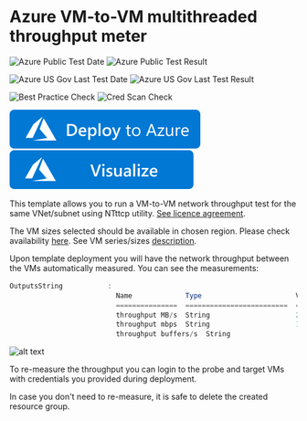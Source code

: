 # Azure VM-to-VM multithreaded throughput meter

![Azure Public Test Date](https://azurequickstartsservice.blob.core.windows.net/badges/vm-to-vm-throughput-meter-multithreaded/PublicLastTestDate.svg)
![Azure Public Test Result](https://azurequickstartsservice.blob.core.windows.net/badges/vm-to-vm-throughput-meter-multithreaded/PublicDeployment.svg)

![Azure US Gov Last Test Date](https://azurequickstartsservice.blob.core.windows.net/badges/vm-to-vm-throughput-meter-multithreaded/FairfaxLastTestDate.svg)
![Azure US Gov Last Test Result](https://azurequickstartsservice.blob.core.windows.net/badges/vm-to-vm-throughput-meter-multithreaded/FairfaxDeployment.svg)

![Best Practice Check](https://azurequickstartsservice.blob.core.windows.net/badges/vm-to-vm-throughput-meter-multithreaded/BestPracticeResult.svg)
![Cred Scan Check](https://azurequickstartsservice.blob.core.windows.net/badges/vm-to-vm-throughput-meter-multithreaded/CredScanResult.svg)

[![Deploy To Azure](https://raw.githubusercontent.com/Azure/azure-quickstart-templates/master/1-CONTRIBUTION-GUIDE/images/deploytoazure.svg?sanitize=true)]("https://portal.azure.com/#create/Microsoft.Template/uri/https%3A%2F%2Fraw.githubusercontent.com%2FAzure%2Fazure-quickstart-templates%2Fmaster%2Fvm-to-vm-throughput-meter-multithreaded%2Fazuredeploy.json")
[![Visualize](https://raw.githubusercontent.com/Azure/azure-quickstart-templates/master/1-CONTRIBUTION-GUIDE/images/visualizebutton.svg?sanitize=true)]("http://armviz.io/#/?load=https%3A%2F%2Fraw.githubusercontent.com%2FAzure%2Fazure-quickstart-templates%2Fmaster%2Fvm-to-vm-throughput-meter-multithreaded%2Fazuredeploy.json")

This template allows you to run a VM-to-VM network throughput test for the same
VNet/subnet using NTttcp utility.
[See licence agreement](https://gallery.technet.microsoft.com/NTttcp-Version-528-Now-f8b12769).

The VM sizes selected should be available in chosen region. Please check
availability [here](https://azure.microsoft.com/en-us/regions/services/). See VM
series/sizes
[description](https://azure.microsoft.com/en-us/documentation/articles/virtual-machines-windows-sizes/).

Upon template deployment you will have the network throughput between the VMs
automatically measured. You can see the measurements:

```powershell
OutputsString           :
                          Name             Type                       Value
                          ===============  =========================  ==========
                          throughput MB/s  String                     229.453
                          throughput mbps  String                     1924.787
                          throughput buffers/s  String                     1835.620
```

![alt text](images/throughput.png "Throughput measurement output")

To re-measure the throughput you can login to the probe and target VMs with
credentials you provided during deployment.

In case you don't need to re-measure, it is safe to delete the created resource
group.
